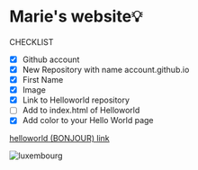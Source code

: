 # Marie's website💡
CHECKLIST
- [x] Github account
- [x] New Repository with name account.github.io
- [x] First Name
- [x] Image
- [x] Link to Helloworld repository
- [ ] Add to index.html of Helloworld
- [x] Add color to your Hello World page

[helloworld (BONJOUR) link](https://mariee2024.github.io/Helloworld/)

![luxembourg](https://img.freepik.com/premium-vector/outline-map-luxembourg-country-vector-illustration_628809-758.jpg)

